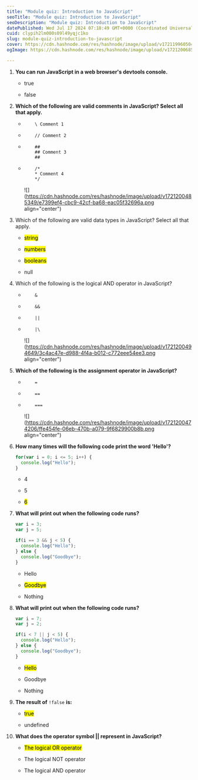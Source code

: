 ```yaml
---
title: "Module quiz: Introduction to JavaScript"
seoTitle: "Module quiz: Introduction to JavaScript"
seoDescription: "Module quiz: Introduction to JavaScript"
datePublished: Wed Jul 17 2024 07:18:49 GMT+0000 (Coordinated Universal Time)
cuid: clypih2lm000s09l49yqjc1ko
slug: module-quiz-introduction-to-javascript
cover: https://cdn.hashnode.com/res/hashnode/image/upload/v1721199605041/511729a2-9536-43c3-af23-7a67946b1860.png
ogImage: https://cdn.hashnode.com/res/hashnode/image/upload/v1721200685393/66d78a7a-b0f8-4c42-a3e8-26a1fbc8eb94.png

---
```


1. **You can run JavaScript in a web browser's devtools console.**
    
    * true
        
    * false
        
2. **Which of the following are valid comments in JavaScript? Select all that apply.**
    
    * ```plaintext
          \ Comment 1
        ```
        
    * ```plaintext
          // Comment 2
        ```
        
    * ```plaintext
          ##
          ## Comment 3
          ##
        ```
        
    * ```plaintext
          /*
          * Comment 4
          */
        ```
        
        ![](https://cdn.hashnode.com/res/hashnode/image/upload/v1721200485349/e7399ef4-cbc9-42cf-ba68-eac05f32696a.png align="center")
        
3. Which of the following are valid data types in JavaScript? Select all that apply.
    
    * <mark>string</mark>
        
    * <mark>numbers</mark>
        
    * <mark>booleans</mark>
        
    * null
        
4. Which of the following is the logical AND operator in JavaScript?
    
    * ```plaintext
          &
        ```
        
    * ```plaintext
          &&
        ```
        
    * ```plaintext
          ||
        ```
        
    * ```plaintext
          |\
        ```
        
        ![](https://cdn.hashnode.com/res/hashnode/image/upload/v1721200494649/3c4ac47e-d988-4f4a-b012-c772eee54ee3.png align="center")
        
5. **Which of the following is the assignment operator in JavaScript?**
    
    * ```plaintext
          =
        ```
        
    * ```plaintext
          ==
        ```
        
    * ```plaintext
          ===
        ```
        
        ![](https://cdn.hashnode.com/res/hashnode/image/upload/v1721200474206/ffe454fe-06eb-470b-a079-9f6829900b8b.png align="center")
        
6. **How many times will the following code print the word 'Hello'?**
    
    ```javascript
    for(var i = 0; i <= 5; i++) {
      console.log("Hello");
    }
    ```
    
    * 4
        
    * 5
        
    * <mark>6</mark>
        
7. **What will print out when the following code runs?**
    
    ```javascript
    var i = 3;
    var j = 5;
    
    if(i == 3 && j < 5) {
      console.log("Hello");
    } else {
      console.log("Goodbye");
    }
    ```
    
    * Hello
        
    * <mark>Goodbye</mark>
        
    * Nothing
        
8. **What will print out when the following code runs?**
    
    ```javascript
    var i = 7;
    var j = 2;
    
    if(i < 7 || j < 5) {
      console.log("Hello");
    } else {
      console.log("Goodbye");
    }
    ```
    
    * <mark>Hello</mark>
        
    * Goodbye
        
    * Nothing
        
9. **The result of** `!false` **is:**
    
    * <mark>true</mark>
        
    * undefined
        
10. **What does the operator symbol || represent in JavaScript?**
    
    * <mark>The logical OR operator</mark>
        
    * The logical NOT operator
        
    * The logical AND operator
